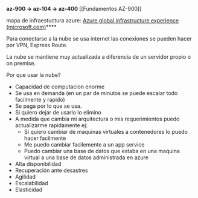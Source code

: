 **az-900 -> az-104 -> az-400**
[[Fundamentos AZ-900]]

mapa de infraestuctura azure: [Azure global infrastructure experience (microsoft.com)](https://infrastructuremap.microsoft.com/explore)****

Para conectarse a la nube se usa internet las conexiones se pueden hacer por VPN, Express Route.

La nube se mantiene muy actualizada a diferencia de un servidor propio o on premise.

Por que usar la nube?
- Capacidad de computacion enorme
- Se usa en demanda (en un par de minutos se puede escalar todo facilmente y rapido)
- Se paga por lo que se usa.
- Si quiero dejar de usarlo lo elimino
- A medida que cambia mi arquitectura o mis requerimientos puedo actualizarme rapidamente ej:
	- Si quiero cambiar de maquinas virtuales a contenedores lo puedo hacer facilmente
	- Me puedo cambiar facilemente a un app service
	- Puedo cambiar una base de datos que estaba en una maquina virtual a una base de datos administrada en azure
- Alta disponibilidad
- Recuperación ante desastres
- Agilidad
- Escalabilidad
- Elasticidad